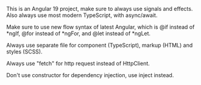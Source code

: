 This is an Angular 19 project, make sure to always use signals and effects. Also always use most modern TypeScript, with async/await.

Make sure to use new flow syntax of latest Angular, which is @if instead of *ngIf, @for instead of *ngFor, and @let instead of *ngLet.

Always use separate file for component (TypeScript), markup (HTML) and styles (SCSS).

Always use "fetch" for http request instead of HttpClient.

Don't use constructor for dependency injection, use inject instead.
